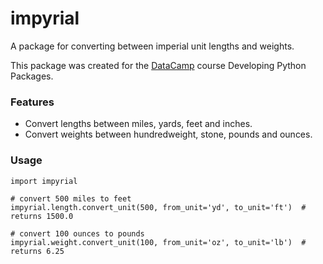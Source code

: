 # impyrial

A package for converting between imperial unit lengths and weights.

This package was created for the [DataCamp](https://www.datacamp.com) course Developing Python Packages.

### Features

- Convert lengths between miles, yards, feet and inches.
- Convert weights between hundredweight, stone, pounds and ounces.

### Usage

```
import impyrial

# convert 500 miles to feet
impyrial.length.convert_unit(500, from_unit='yd', to_unit='ft')  # returns 1500.0

# convert 100 ounces to pounds
impyrial.weight.convert_unit(100, from_unit='oz', to_unit='lb')  # returns 6.25
```
